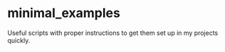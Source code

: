 # minimal_examples

Useful scripts with proper instructions to get them set up in my projects quickly.

